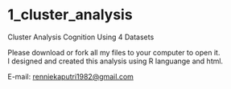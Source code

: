 # 1_cluster_analysis
Cluster Analysis Cognition Using 4 Datasets



Please download or fork all my files to your computer to open it.</br>
I designed and created this analysis using R languange and html.


E-mail: renniekaputri1982@gmail.com </br>

